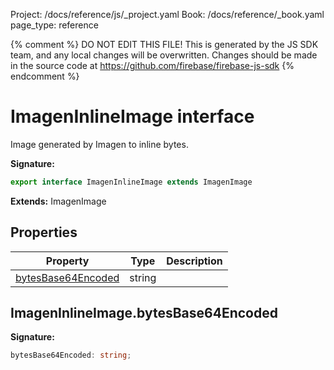 Project: /docs/reference/js/_project.yaml
Book: /docs/reference/_book.yaml
page_type: reference

{% comment %}
DO NOT EDIT THIS FILE!
This is generated by the JS SDK team, and any local changes will be
overwritten. Changes should be made in the source code at
https://github.com/firebase/firebase-js-sdk
{% endcomment %}

# ImagenInlineImage interface
Image generated by Imagen to inline bytes.

<b>Signature:</b>

```typescript
export interface ImagenInlineImage extends ImagenImage 
```
<b>Extends:</b> ImagenImage

## Properties

|  Property | Type | Description |
|  --- | --- | --- |
|  [bytesBase64Encoded](./vertexai.imageninlineimage.md#imageninlineimagebytesbase64encoded) | string |  |

## ImagenInlineImage.bytesBase64Encoded

<b>Signature:</b>

```typescript
bytesBase64Encoded: string;
```
